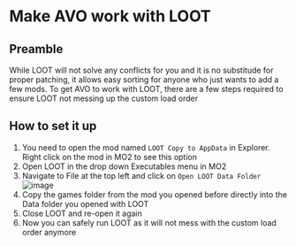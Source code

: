 # Make AVO work with LOOT

## Preamble

While LOOT will not solve any conflicts for you and it is no substitude for proper patching, it allows easy sorting for anyone who just wants to add a few mods.
To get AVO to work with LOOT, there are a few steps required to ensure LOOT not messing up the custom load order

## How to set it up

1) You need to open the mod named ``LOOT Copy to AppData`` in Explorer. Right click on the mod in MO2 to see this option
2) Open LOOT in the drop down Executables menu in MO2
3) Navigate to File at the top left and click on ``Open LOOT Data Folder``
![image](https://github.com/The-Animonculory/Animonculory-Visual-Overhaul/blob/main/.github/LOOTAppData.png)
4) Copy the games folder from the mod you opened before directly into the Data folder you opened with LOOT
5) Close LOOT and re-open it again
6) Now you can safely run LOOT as it will not mess with the custom load order anymore
